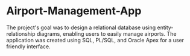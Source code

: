 # Airport-Management-App
The project's goal was to design a relational database using entity-relationship diagrams, enabling users to easily manage airports. The application was created using SQL, PL/SQL, and Oracle Apex for a user friendly interface.
